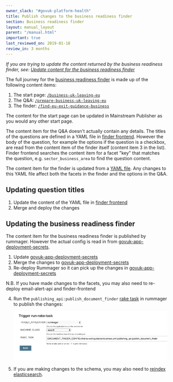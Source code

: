 ```yaml
---
owner_slack: "#govuk-platform-health"
title: Publish changes to the business readiness finder
section: Business readiness finder
layout: manual_layout
parent: "/manual.html"
important: true
last_reviewed_on: 2019-01-18
review_in: 3 months
---
```


*If you are trying to update the content returned by the business readiness finder, see: [Update content for the business readiness finder](/manual/business-readiness-update-content.html)*

The full journey for the  [business readiness finder][business-readiness-finder] is made up of the following content items:

1. The start page: [`/business-uk-leaving-eu`](https://www.gov.uk/business-uk-leaving-eu)
2. The Q&A: [`/prepare-business-uk-leaving-eu`](https://www.gov.uk/prepare-business-uk-leaving-eu)
3. The finder: [`/find-eu-exit-guidance-business`](https://www.gov.uk/find-eu-exit-guidance-business)

The content for the start page can be updated in Mainstream Publisher as you would any other start page.

The content item for the Q&A doesn't actually contain any details. The titles of the questions are defined in a YAML file in [finder frontend][finder-frontend]. However the body of the question, for example the options if the question is a checkbox, are read from the content item of the finder itself (content item 3 in the list). Finder frontend searches the content item for a facet "key" that matches the question, e.g. `sector_business_area` to find the question content.

The content item for the finder is updated from a [YAML file][govuk-app-deployment-secrets]. Any changes to this YAML file affect both the facets in the finder and the options in the Q&A.

## Updating question titles

1. Update the content of the YAML file in [finder frontend][finder-frontend]
2. Merge and deploy the changes

## Updating the business readiness finder

The content item for the business readiness finder is published by rummager. However the actual config is read in from [govuk-app-deployment-secrets][govuk-app-deployment-secrets].

1. Update [govuk-app-deployment-secrets][govuk-app-deployment-secrets]
2. Merge the changes to [govuk-app-deployment-secrets][govuk-app-deployment-secrets]
3. Re-deploy Rummager so it can pick up the changes in [govuk-app-deployment-secrets][govuk-app-deployment-secrets]

  N.B. If you have made changes to the facets, you may also need to re-deploy email-alert-api and finder-frontend

4. Run the `publishing_api:publish_document_finder` [rake task][staging-rake-task] in rummager to publish the changes:

    ![download](images/publish-business-readiness.png)

5. If you are making changes to the schema, you may also need to [reindex elasticsearch](/manual/reindex-elasticsearch.html).


[business-readiness-finder]: https://www.gov.uk/find-eu-exit-guidance-business
[finder-frontend]: https://github.com/alphagov/finder-frontend/blob/3d7f25ddca4bedd9d9fb750fb1d651964cf2a34b/lib/prepare_business_uk_leaving_eu.yaml
[govuk-app-deployment-secrets]: https://github.com/alphagov/govuk-app-deployment-secrets/blob/9a39969d504543e040ffc1afc70924e23d249033/shared_config/find-eu-exit-guidance-business.yml
[staging-rake-task]:https://deploy.staging.publishing.service.gov.uk/job/run-rake-task/parambuild/?TARGET_APPLICATION=rummager&MACHINE_CLASS=search&RAKE_TASK=DOCUMENT_FINDER_CONFIG=find-eu-exit-guidance-business.yml%20publishing_api:publish_document_finder
